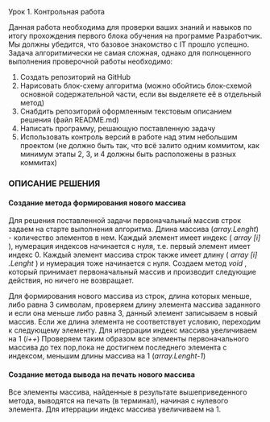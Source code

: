 Урок 1. Контрольная работа

Данная работа необходима для проверки ваших знаний и навыков по итогу прохождения первого блока обучения на программе Разработчик. Мы должны убедится, что базовое знакомство с IT прошло успешно.
Задача алгоритмически не самая сложная, однако для полноценного выполнения проверочной работы необходимо:

1. Создать репозиторий на GitHub
2. Нарисовать блок-схему алгоритма (можно обойтись блок-схемой основной содержательной части, если вы выделяете её в отдельный метод)
3. Снабдить репозиторий оформленным текстовым описанием решения (файл README.md)
4. Написать программу, решающую поставленную задачу
5. Использовать контроль версий в работе над этим небольшим проектом (не должно быть так, что всё залито одним коммитом, как минимум этапы 2, 3, и 4 должны быть расположены в разных коммитах)


### **ОПИСАНИЕ РЕШЕНИЯ** 

#### **Создание метода формирования нового массива**

Для решения поставленной задачи первоначальный массив строк задаем на старте выполнения алгоритма. Длина массива (*array.Lenght*) - количество элементов в нем. Каждый элемент имеет индекс ( *array [i]* ), нумерация индексов начинается с нуля, т.е. первый элемент имеет индекс 0. Каждый элемент массива строк также имеет длину ( *array [i] .Lenght* ) и нумерация тоже начинается с нуля. 
Создаем метод *void* , который принимает первоначальный массив и производит следующие действия, но ничего не возвращает.

 Для формирования нового массива из строк, длина которых меньше, либо равна 3 символам, проверяем длину элемента массива заданного и если она меньше либо равна 3, данный элемент записываем в новый массив. Если же длина элемента не соответствует условию, переходим к следующему элементу. Для итеррации  индекс массива увеличиваем на 1 (*i++*) Проверяем таким образом все элементы первоначального массива до тех пор,пока не достигнем последнего элемента с индексом, меньшим длины массива на 1 (*array.Lenght-1*)


 #### **Создание метода вывода на печать нового массива**

 Все элементы массива, найденные в результате вышеприведенного метода, выводятся на печать (в терминал), начиная с нулевого элемента. Для итеррации  индекс массива увеличиваем на 1.

